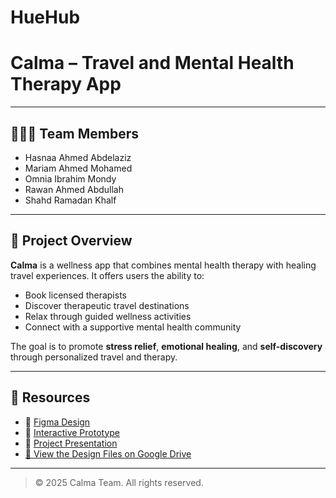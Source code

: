 # HueHub
# Calma – Travel and Mental Health Therapy App


---

## 🧑‍🤝‍🧑 Team Members

- Hasnaa Ahmed Abdelaziz  
- Mariam Ahmed Mohamed  
- Omnia Ibrahim Mondy  
- Rawan Ahmed Abdullah  
- Shahd Ramadan Khalf  

---

## 🌿 Project Overview

**Calma** is a wellness app that combines mental health therapy with healing travel experiences. It offers users the ability to:

- Book licensed therapists  
- Discover therapeutic travel destinations  
- Relax through guided wellness activities  
- Connect with a supportive mental health community  

The goal is to promote **stress relief**, **emotional healing**, and **self-discovery** through personalized travel and therapy.

---

## 📁 Resources

- 🔗 [Figma Design](<https://www.figma.com/design/UnCFdT7UNJsDqCV9dlIOnC/Hue-Hub?node-id=2-731&t=Am5lpqVxWx3MCU7V-1>)  
- 🧪 [Interactive Prototype](<https://www.figma.com/proto/UnCFdT7UNJsDqCV9dlIOnC/Hue-Hub?page-id=2%3A731&node-id=492-4929&viewport=459%2C501%2C0.05&t=Fj2SR3bJeQK0LIBn-1&scaling=scale-down&content-scaling=fixed&starting-point-node-id=816%3A17102>)  
- 🎤 [Project Presentation](<https://drive.google.com/file/d/1LUSNs1wwAAB_k6ufQIlDrzlUODiLVQfM/view?usp=drive_link>)
- [📂 View the Design Files on Google Drive](https://drive.google.com/drive/folders/10WSki1GveW9nYR7v-Ms0z65PkSOA14au)

---

> © 2025 Calma Team. All rights reserved.


